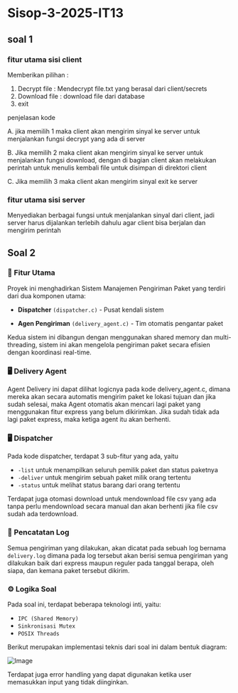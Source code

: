 # Sisop-3-2025-IT13

## soal 1

### fitur utama sisi client
Memberikan pilihan :
1. Decrypt file : Mendecrypt file.txt yang berasal dari client/secrets
2. Download file : download file dari database
3. exit

penjelasan kode

A. jika memilih 1 maka client akan mengirim sinyal ke server untuk menjalankan fungsi decrypt yang ada di server

B. Jika memilih 2 maka client akan mengirim sinyal ke server untuk menjalankan fungsi download, dengan di bagian client akan melakukan perintah untuk menulis kembali file untuk disimpan di direktori client

C. Jika memilih 3 maka client akan mengirim sinyal exit ke server

### fitur utama sisi server
Menyediakan berbagai fungsi untuk menjalankan sinyal dari client, jadi server harus dijalankan terlebih dahulu agar client bisa berjalan dan mengirim perintah


## Soal 2

### 📌 Fitur Utama

Proyek ini menghadirkan Sistem Manajemen Pengiriman Paket yang terdiri dari dua komponen utama:

- **Dispatcher** `(dispatcher.c)` - Pusat kendali sistem

- **Agen Pengiriman** `(delivery_agent.c)` - Tim otomatis pengantar paket

Kedua sistem ini dibangun dengan menggunakan shared memory dan multi-threading, sistem ini akan mengelola pengiriman paket secara efisien dengan koordinasi real-time.

### 🖥️ Delivery Agent

Agent Delivery ini dapat dilihat logicnya pada kode delivery_agent.c, dimana mereka akan secara automatis mengirim paket ke lokasi tujuan dan jika sudah selesai, maka Agent otomatis akan mencari lagi paket yang menggunakan fitur express yang belum dikirimkan. Jika sudah tidak ada lagi paket express, maka ketiga agent itu akan berhenti.

### 🖥️ Dispatcher

Pada kode dispatcher, terdapat 3 sub-fitur yang ada, yaitu

- `-list` untuk menampilkan seluruh pemilik paket dan status paketnya
- `-deliver` untuk mengirim sebuah paket milik orang tertentu
- `-status` untuk melihat status barang dari orang tertentu

Terdapat juga otomasi download untuk mendownload file csv yang ada tanpa perlu mendownload secara manual dan akan berhenti jika file csv sudah ada terdownload.

### 📝 Pencatatan Log

Semua pengiriman yang dilakukan, akan dicatat pada sebuah log bernama `delivery.log` dimana pada log tersebut akan berisi semua pengiriman yang dilakukan baik dari express maupun reguler pada tanggal berapa, oleh siapa, dan kemana paket tersebut dikirim.

### ⚙️ Logika Soal

Pada soal ini, terdapat beberapa teknologi inti, yaitu:
- `IPC (Shared Memory)`
- `Sinkronisasi Mutex`
- `POSIX Threads`

Berikut merupakan implementasi teknis dari soal ini dalam bentuk diagram:

![Image](https://github.com/user-attachments/assets/1a7408af-d1e6-4d77-8907-c3828aa5e3d1)

Terdapat juga error handling yang dapat digunakan ketika user memasukkan input yang tidak diinginkan.

